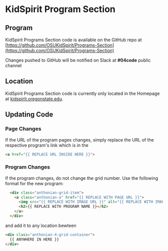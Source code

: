 # KidSpirit Program Section

## Program

KidSpirit Programs Section code is available on the GitHub repo at [https://github.com/OSUKidSpirit/Programs-Section](https://github.com/OSUKidSpirit/Programs-Section)

Changes pushed to GitHub will be notified on Slack at **#04code** public channel

## Location

KidSpirit Programs Section code is currently only located in the Homepage at [kidspirit.oregonstate.edu](https://kidspirit.oregonstate.edu).

## Updating Code

### Page Changes

If the URL of the program pages changes, simply replace the URL of the respective program's link which is in the

```html
<a href="{{ REPLACE URL INSIDE HERE }}">
```

### Program Changes
If the program changes, do not change the grid number. Use the following format for the new program:

```html
  <div class="anthonian-grid-item">
    <a class="anthonian-a" href="{{ REPLACE WITH PAGE URL }}">
      <img src="{{ REPLACE WITH IMAGE URL }}" alt="{{ REPLACE WITH IMAGE DESCRIPTION }}" width="100%">
      <h2>{{ REPLACE WITH PROGRAM NAME }}</h2>
    </a>
  </div>
```

and add it to any location bewteen 

```html
<div class="anthonian-4-grid-container">
  {{ ANYWHERE IN HERE }}
</div>
```
